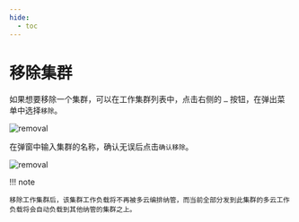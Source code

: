 ```yaml
---
hide:
  - toc
---
```


# 移除集群

如果想要移除一个集群，可以在工作集群列表中，点击右侧的 `…` 按钮，在弹出菜单中选择`移除`。

![removal](https://docs.daocloud.io/daocloud-docs-images/docs/kairship/images/removecl01.png)

在弹窗中输入集群的名称，确认无误后点击`确认移除`。

![removal](https://docs.daocloud.io/daocloud-docs-images/docs/kairship/images/removecl02.png)

!!! note

    移除工作集群后，该集群工作负载将不再被多云编排纳管，而当前全部分发到此集群的多云工作负载将会自动负载到其他纳管的集群之上。
